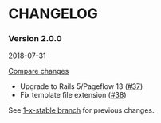 # CHANGELOG

### Version 2.0.0

2018-07-31

[Compare changes](https://github.com/codevise/pageflow-external-links/compare/1-x-stable...v2.0.0)

- Upgrade to Rails 5/Pageflow 13
  ([#37](https://github.com/codevise/pageflow-external-links/pull/37))
- Fix template file extension
  ([#38](https://github.com/codevise/pageflow-external-links/pull/38))

See
[1-x-stable branch](https://github.com/codevise/pageflow-external-links/blob/1-x-stable/CHANGELOG.md)
for previous changes.
